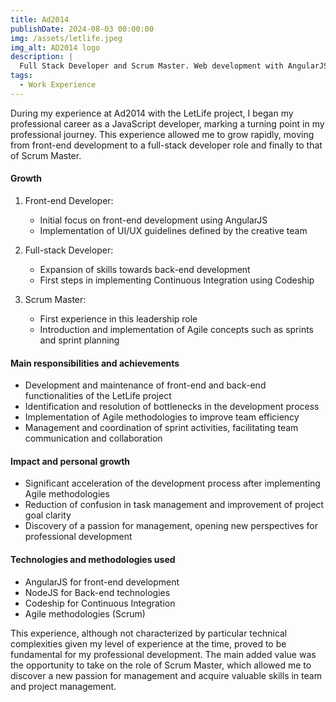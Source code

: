 ```yaml
---
title: Ad2014
publishDate: 2024-08-03 00:00:00
img: /assets/letlife.jpeg
img_alt: AD2014 logo
description: |
  Full Stack Developer and Scrum Master. Web development with AngularJS, NodeJs, MongoDb. Agile and Kanban implementation. Process improvement.
tags:
  - Work Experience
---
```


During my experience at Ad2014 with the LetLife project, I began my professional career as a JavaScript developer, marking a turning point in my professional journey. This experience allowed me to grow rapidly, moving from front-end development to a full-stack developer role and finally to that of Scrum Master.

#### Growth

1. Front-end Developer:
   - Initial focus on front-end development using AngularJS
   - Implementation of UI/UX guidelines defined by the creative team

2. Full-stack Developer:
   - Expansion of skills towards back-end development
   - First steps in implementing Continuous Integration using Codeship

3. Scrum Master:
   - First experience in this leadership role
   - Introduction and implementation of Agile concepts such as sprints and sprint planning

#### Main responsibilities and achievements

- Development and maintenance of front-end and back-end functionalities of the LetLife project
- Identification and resolution of bottlenecks in the development process
- Implementation of Agile methodologies to improve team efficiency
- Management and coordination of sprint activities, facilitating team communication and collaboration

#### Impact and personal growth

- Significant acceleration of the development process after implementing Agile methodologies
- Reduction of confusion in task management and improvement of project goal clarity
- Discovery of a passion for management, opening new perspectives for professional development

#### Technologies and methodologies used

- AngularJS for front-end development
- NodeJS for Back-end technologies
- Codeship for Continuous Integration
- Agile methodologies (Scrum)

This experience, although not characterized by particular technical complexities given my level of experience at the time, proved to be fundamental for my professional development. The main added value was the opportunity to take on the role of Scrum Master, which allowed me to discover a new passion for management and acquire valuable skills in team and project management.
